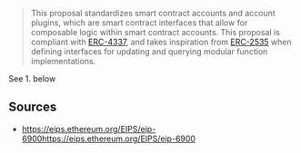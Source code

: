 > This proposal standardizes smart contract accounts and account plugins, which are smart contract interfaces that allow for composable logic within smart contract accounts. This proposal is compliant with [ERC-4337](https://eips.ethereum.org/EIPS/eip-4337), and takes inspiration from [ERC-2535](https://eips.ethereum.org/EIPS/eip-2535) when defining interfaces for updating and querying modular function implementations.

See 1. below

## Sources

- https://eips.ethereum.org/EIPS/eip-6900https://eips.ethereum.org/EIPS/eip-6900

